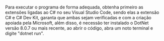 Para executar o programa de forma adequada, obtenha primeiro as extensões ligadas ao C# no seu Visual Studio Code, sendo elas a extensâo C# e C# Dev Kit, garanta que ambas sejam verificadas e com a criação apoiada pela Microsoft, além disso, é necessão ter instalado o DotNet versão 8.0.7 ou mais recente, ao abrir o código, abra um noto terminal e digite "dotnet run".
